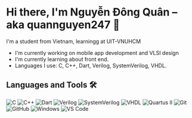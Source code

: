 # Hi there, I'm Nguyễn Đông Quân – aka quannguyen247 👋

I'm a student from Vietnam, learningg at UIT-VNUHCM
- I'm currently working on mobile app development and VLSI design
- I'm currently learning about front end.  
- Languages I use: C, C++, Dart, Verilog, SystemVerilog, VHDL.

## Languages and Tools 🛠️
![C](https://img.shields.io/badge/C-00599C?style=flat-square&logo=c&logoColor=white)
![C++](https://img.shields.io/badge/C++-00599C?style=flat-square&logo=cplusplus&logoColor=white)
![Dart](https://img.shields.io/badge/Dart-0175C2?style=flat-square&logo=dart&logoColor=white)
![Verilog](https://img.shields.io/badge/Verilog-FF9900?style=flat-square)
![SystemVerilog](https://img.shields.io/badge/SystemVerilog-FF9900?style=flat-square)
![VHDL](https://img.shields.io/badge/VHDL-FF9900?style=flat-square)
![Quartus II](https://img.shields.io/badge/Quartus%20II-FF9900?style=flat-square)
![Git](https://img.shields.io/badge/Git-F05032?style=flat-square&logo=git&logoColor=white)
![GitHub](https://img.shields.io/badge/GitHub-181717?style=flat-square&logo=github&logoColor=white)
![Windows](https://img.shields.io/badge/Windows-0078D6?style=flat-square&logo=windows&logoColor=white)
![VS Code](https://img.shields.io/badge/VS%20Code-007ACC?style=flat-square&logo=visual-studio-code&logoColor=white)
